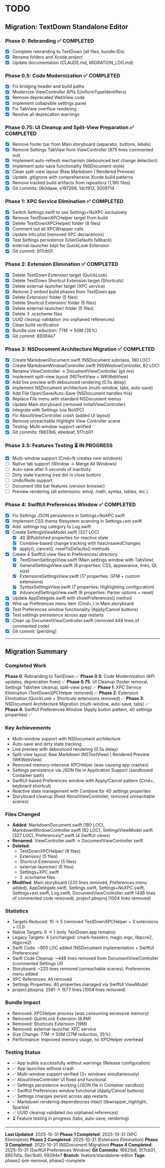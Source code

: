 # TODO

## Migration: TextDown Standalone Editor

### Phase 0: Rebranding ✅ COMPLETED
- [x] Complete rebranding to TextDown (all files, bundle IDs)
- [x] Rename folders and Xcode project
- [x] Update documentation (CLAUDE.md, MIGRATION_LOG.md)

### Phase 0.5: Code Modernization ✅ COMPLETED
- [x] Fix bridging header and build paths
- [x] Modernize ViewController APIs (UniformTypeIdentifiers)
- [x] Remove deprecated WebView code
- [x] Implement collapsible settings panel
- [x] Fix TabView overflow rendering
- [x] Resolve all deprecation warnings

### Phase 0.75: UI Cleanup and Split-View Preparation ✅ COMPLETED
- [x] Remove footer bar from Main.storyboard (separator, buttons, labels)
- [x] Remove Settings TabView from ViewController (875 lines commented out)
- [x] Implement auto-refresh mechanism (debounced text change detection)
- [x] Implement auto-save functionality (NSDocument-style)
- [x] Clean split-view layout (Raw Markdown | Rendered Preview)
- [x] Update .gitignore with comprehensive Xcode build patterns
- [x] Remove tracked build artifacts from repository (1,190 files)
- [x] Git commits: 0b0daee, e197268, 1dcf912, 5009714

### Phase 1: XPC Service Elimination ✅ COMPLETED
- [x] Switch Settings.swift to use Settings+NoXPC exclusively
- [x] Remove TextDownXPCHelper target from build
- [x] Delete TextDownXPCHelper/ folder (8 files)
- [x] Comment out all XPCWrapper calls
- [x] Update Info.plist (removed XPC declarations)
- [x] Test Settings persistence (UserDefaults fallback)
- [x] external-launcher kept for QuickLook Extension
- [x] Git commit: 5f7cb01

### Phase 2: Extension Elimination ✅ COMPLETED
- [x] Delete TextDown Extension target (QuickLook)
- [x] Delete TextDown Shortcut Extension target (Shortcuts)
- [x] Delete external-launcher target (XPC service)
- [x] Remove 2 embed build phases from TextDown.app
- [x] Delete Extension/ folder (5 files)
- [x] Delete Shortcut Extension/ folder (5 files)
- [x] Delete external-launcher/ folder (5 files)
- [x] Delete 3 .xcscheme files
- [x] UUID cleanup validation (no orphaned references)
- [x] Clean build verification
- [x] Bundle size reduction: 77M → 50M (35%)
- [x] Git commit: 69394e7

### Phase 3: NSDocument Architecture Migration ✅ COMPLETED
- [x] Create MarkdownDocument.swift (NSDocument subclass, 180 LOC)
- [x] Create MarkdownWindowController.swift (NSWindowController, 82 LOC)
- [x] Rename ViewController → DocumentViewController (git mv)
- [x] Implement split-view layout (NSTextView + WKWebView)
- [x] Add live preview with debounced rendering (0.5s delay)
- [x] Implement NSDocument architecture (multi-window, tabs, auto-save)
- [x] Add File Open/Save/Auto-Save (NSDocument handles this)
- [x] Replace File menu with standard NSDocument menus
- [x] Update Main.storyboard (removed initialViewController)
- [x] Integrate with Settings (via NoXPC)
- [x] Fix AboutViewController crash (added UI layout)
- [x] Remove unreachable Highlight View Controller scene
- [x] Testing: Multi-window support verified
- [x] Git commits: f6831b6, ebedeaf, 5f7cb01

### Phase 3.5: Features Testing ⏳ IN PROGRESS
- [x] Multi-window support (Cmd+N creates new windows)
- [ ] Native tab support (Window → Merge All Windows)
- [ ] Auto-save after 5 seconds of inactivity
- [ ] Dirty state tracking (red dot in close button)
- [ ] Undo/Redo support
- [ ] Document title bar features (version browser)
- [ ] Preview rendering (all extensions: emoji, math, syntax, tables, etc.)

### Phase 4: SwiftUI Preferences Window ✅ COMPLETED
- [x] Fix Settings JSON persistence in Settings+NoXPC.swift
- [x] Implement CSS theme filesystem scanning in Settings+ext.swift
- [x] Add .settings log category to Log.swift
- [x] Create SettingsViewModel.swift (327 LOC)
  - [x] 40 @Published properties for reactive state
  - [x] Combine-based change tracking with hasUnsavedChanges
  - [x] apply(), cancel(), resetToDefaults() methods
- [x] Create 4 SwiftUI view files in Preferences/ directory
  - [x] TextDownSettingsView.swift (Main settings window with TabView)
  - [x] GeneralSettingsView.swift (8 properties: CSS, appearance, links, QL size)
  - [x] ExtensionsSettingsView.swift (17 properties: GFM + custom extensions)
  - [x] SyntaxSettingsView.swift (7 properties: Highlighting configuration)
  - [x] AdvancedSettingsView.swift (8 properties: Parser options + reset)
- [x] Update AppDelegate.swift with showPreferences() method
- [x] Wire up Preferences menu item (Cmd+,) in Main.storyboard
- [x] Test Preferences window functionality (Apply/Cancel buttons)
- [x] Test settings persistence across app restarts
- [x] Clean up DocumentViewController.swift (removed 448 lines of commented code)
- [x] Git commit: [pending]

---

## Migration Summary

### Completed Work
**Phase 0**: Rebranding to TextDown ✅
**Phase 0.5**: Code Modernization (API updates, deprecation fixes) ✅
**Phase 0.75**: UI Cleanup (footer removal, Settings TabView cleanup, split-view prep) ✅
**Phase 1**: XPC Service Elimination (TextDownXPCHelper removed) ✅
**Phase 2**: Extension Elimination (QuickLook + Shortcuts extensions removed) ✅
**Phase 3**: NSDocument Architecture Migration (multi-window, auto-save, tabs) ✅
**Phase 4**: SwiftUI Preferences Window (Apply button pattern, 40 settings properties) ✅

### Key Achievements
- Multi-window support with NSDocument architecture
- Auto-save and dirty state tracking
- Live preview with debounced rendering (0.5s delay)
- Split-view layout: Raw Markdown (NSTextView) | Rendered Preview (WKWebView)
- Removed memory-intensive XPCHelper (was causing app crashes)
- Settings persistence via JSON file in Application Support (sandboxed Container path)
- SwiftUI-based Preferences window with Apply/Cancel pattern (Cmd+, keyboard shortcut)
- Reactive state management with Combine for 40 settings properties
- Storyboard cleanup (fixed AboutViewController, removed unreachable scenes)

### Files Changed
- **Added**: MarkdownDocument.swift (180 LOC), MarkdownWindowController.swift (82 LOC), SettingsViewModel.swift (327 LOC), Preferences/*.swift (4 SwiftUI views)
- **Renamed**: ViewController.swift → DocumentViewController.swift
- **Deleted**:
  - TextDownXPCHelper/ (8 files)
  - Extension/ (5 files)
  - Shortcut Extension/ (5 files)
  - external-launcher/ (5 files)
  - Settings+XPC.swift
  - 3 .xcscheme files
- **Modified**: Main.storyboard (220 lines removed, Preferences menu added), AppDelegate.swift, Settings.swift, Settings+NoXPC.swift, Settings+ext.swift, Log.swift, DocumentViewController.swift (448 lines of commented code removed), project.pbxproj (1004 lines removed)

### Statistics
- Targets Reduced: 10 → 5 (removed TextDownXPCHelper + 3 extensions + CLI)
- Native Targets: 6 → 1 (only TextDown.app remains)
- Legacy Targets: 4 (unchanged: cmark-headers, magic.mgc, libpcre2, libjpcre2)
- Swift Code: ~900 LOC added (NSDocument implementation + SwiftUI Preferences)
- Swift Code Cleanup: ~448 lines removed from DocumentViewController (commented Settings UI)
- Storyboard: ~220 lines removed (unreachable scenes), Preferences menu added
- XPC References: All removed
- Settings Properties: 40 properties managed via SwiftUI ViewModel
- project.pbxproj: 2581 → 1577 lines (1004 lines removed)

### Bundle Impact
- Removed: XPCHelper process (was consuming excessive memory)
- Removed: QuickLook Extension (8.8M)
- Removed: Shortcuts Extension (19M)
- Removed: external-launcher XPC service
- Size Change: 77M → 50M (27M reduction, 35%)
- Performance: Improved memory usage, no XPCHelper overhead

### Testing Status
- ✅ App builds successfully without warnings (Release configuration)
- ✅ App launches without crash
- ✅ Multi-window support verified (3+ windows simultaneously)
- ✅ AboutViewController UI fixed and functional
- ✅ Settings persistence working (JSON file in Container sandbox)
- ✅ SwiftUI Preferences window functional (Apply/Cancel buttons)
- ✅ Settings changes persist across app restarts
- ✅ Markdown rendering dependencies intact (libwrapper_highlight, Sparkle)
- ✅ UUID cleanup validated (no orphaned references)
- ⏳ Feature testing in progress (tabs, auto-save, rendering)

---

**Last Updated**: 2025-10-31
**Phase 1 Completed**: 2025-10-31 (XPC Elimination)
**Phase 2 Completed**: 2025-10-31 (Extension Elimination)
**Phase 3 Completed**: 2025-10-31 (NSDocument Migration)
**Phase 4 Completed**: 2025-10-31 (SwiftUI Preferences Window)
**Git Commits**: f6831b6, 5f7cb01, 8857d1a, 0ec1bd0, 69394e7
**Branch**: feature/standalone-editor
**Tags**: phase2-pre-removal, phase2-complete
